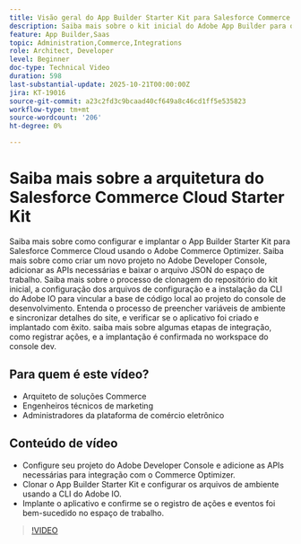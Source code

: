```yaml
---
title: Visão geral do App Builder Starter Kit para Salesforce Commerce Cloud
description: Saiba mais sobre o kit inicial do Adobe App Builder para o Salesforce Commerce Cloud com o Adobe Commerce Optimizer.
feature: App Builder,Saas
topic: Administration,Commerce,Integrations
role: Architect, Developer
level: Beginner
doc-type: Technical Video
duration: 598
last-substantial-update: 2025-10-21T00:00:00Z
jira: KT-19016
source-git-commit: a23c2fd3c9bcaad40cf649a8c46cd1ff5e535823
workflow-type: tm+mt
source-wordcount: '206'
ht-degree: 0%

---
```



# Saiba mais sobre a arquitetura do Salesforce Commerce Cloud Starter Kit

Saiba mais sobre como configurar e implantar o App Builder Starter Kit para Salesforce Commerce Cloud usando o Adobe Commerce Optimizer. Saiba mais sobre como criar um novo projeto no Adobe Developer Console, adicionar as APIs necessárias e baixar o arquivo JSON do espaço de trabalho. Saiba mais sobre o processo de clonagem do repositório do kit inicial, a configuração dos arquivos de configuração e a instalação da CLI do Adobe IO para vincular a base de código local ao projeto do console de desenvolvimento. Entenda o processo de preencher variáveis de ambiente e sincronizar detalhes do site, e verificar se o aplicativo foi criado e implantado com êxito. saiba mais sobre algumas etapas de integração, como registrar ações, e a implantação é confirmada no workspace do console dev.

## Para quem é este vídeo?

* Arquiteto de soluções Commerce
* Engenheiros técnicos de marketing
* Administradores da plataforma de comércio eletrônico

## Conteúdo de vídeo

* Configure seu projeto do Adobe Developer Console e adicione as APIs necessárias para integração com o Commerce Optimizer.
* Clonar o App Builder Starter Kit e configurar os arquivos de ambiente usando a CLI do Adobe IO.
* Implante o aplicativo e confirme se o registro de ações e eventos foi bem-sucedido no espaço de trabalho.

>[!VIDEO](https://video.tv.adobe.com/v/3476087?captions=por_br&learn=on)
